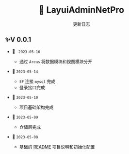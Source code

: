 <h1 align="center" >🐌 LayuiAdminNetPro </h1>  

<div align="center"> 
<p> 更新日志 </p>
</div>


## ✨V 0.0.1

+ :tada: ` 2023-05-16`
  + 通过 `Areas`  将数据模块和视图模块分开  

+ :tada: ` 2023-05-14 `
  + `EF`  连接  `mysql`  完成 
  + 登录接口完成

+ :tada:  ` 2023-05-10 `

  + 项目基础架构完成
  
+ :tada:  `2023-05-09`

  + 仓储层完成
  
+ :tada:  `2023-05-08`

  + 基础的 [README](./README.md) 项目说明和初始化配置
  
  
  

  
  